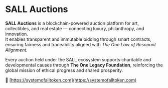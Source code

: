 # SALL Auctions

**SALL Auctions** is a blockchain-powered auction platform for art, collectibles, and real estate — connecting luxury, philanthropy, and innovation.  
It enables transparent and immutable bidding through smart contracts, ensuring fairness and traceability aligned with *The One Law of Resonant Alignment*.  

Every auction held under the SALL ecosystem supports charitable and developmental causes through **The One Legacy Foundation**, reinforcing the global mission of ethical progress and shared prosperity.  

🔗 [https://systemofalltoken.com](https://systemofalltoken.com)
